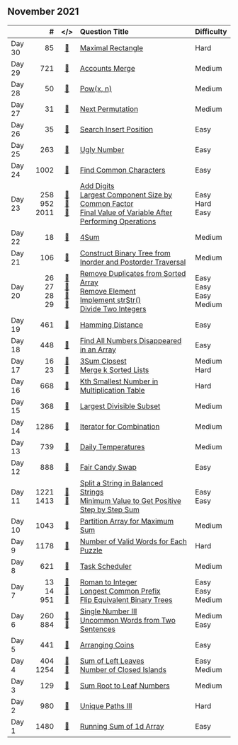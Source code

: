 ## November 2021

||#|</>|Question Title|Difficulty|
|:--|--:|:-:|:--|:--|
|Day 30|85|[📎](../src/q_51_100/q0085.cc)|[Maximal Rectangle](https://leetcode.com/problems/maximal-rectangle/)|Hard|
|Day 29|721|[📎](../src/q_701_750/q0721.cc)|[Accounts Merge](https://leetcode.com/problems/accounts-merge/)|Medium|
|Day 28|50|[📎](../src/q_1_50/q0050.cc)|[Pow(x, n)](https://leetcode.com/problems/powx-n/)|Medium|
|Day 27|31|[📎](../src/q_1_50/q0031.cc)|[Next Permutation](https://leetcode.com/problems/next-permutation/)|Medium|
|Day 26|35|[📎](../src/q_1_50/q0035.cc)|[Search Insert Position](https://leetcode.com/problems/search-insert-position/)|Easy|
|Day 25|263|[📎](../src/q_251_300/q0263.cc)|[Ugly Number](https://leetcode.com/problems/ugly-number/)|Easy|
|Day 24|1002|[📎](../src/q_1001_1050/q1002.cc)|[Find Common Characters](https://leetcode.com/problems/find-common-characters/)|Easy|
|Day 23|258<br>952<br>2011|[📎](../src/q_251_300/q0258.cc)<br>[📎](../src/q_951_1000/q0952.cc)<br>[📎](../src/q_2001_2050/q2011.cc)|[Add Digits](https://leetcode.com/problems/add-digits/)<br>[Largest Component Size by Common Factor](https://leetcode.com/problems/largest-component-size-by-common-factor/)<br>[Final Value of Variable After Performing Operations](https://leetcode.com/problems/final-value-of-variable-after-performing-operations/)|Easy<br>Hard<br>Easy|
|Day 22|18|[📎](../src/q_1_50/q0018.cc)|[4Sum](https://leetcode.com/problems/4sum/)|Medium|
|Day 21|106|[📎](../src/q_101_150/q0106.cc)|[Construct Binary Tree from Inorder and Postorder Traversal](https://leetcode.com/problems/construct-binary-tree-from-inorder-and-postorder-traversal/)|Medium|
|Day 20|26<br>27<br>28<br>29|[📎](../src/q_1_50/q0026.cc)<br>[📎](../src/q_1_50/q0027.cc)<br>[📎](../src/q_1_50/q0028.cc)<br>[📎](../src/q_1_50/q0029.cc)|[Remove Duplicates from Sorted Array](https://leetcode.com/problems/remove-duplicates-from-sorted-array/)<br>[Remove Element](https://leetcode.com/problems/remove-element/)<br>[Implement strStr()](https://leetcode.com/problems/implement-strstr/)<br>[Divide Two Integers](https://leetcode.com/problems/divide-two-integers/)|Easy<br>Easy<br>Easy<br>Medium|
|Day 19|461|[📎](../src/q_451_500/q0461.cc)|[Hamming Distance](https://leetcode.com/problems/hamming-distance/)|Easy|
|Day 18|448|[📎](../src/q_401_450/q0448.cc)|[Find All Numbers Disappeared in an Array](https://leetcode.com/problems/find-all-numbers-disappeared-in-an-array/)|Easy|
|Day 17|16<br>23|[📎](../src/q_1_50/q0016.cc)<br>[📎](../src/q_1_50/q0023.cc)|[3Sum Closest](https://leetcode.com/problems/3sum-closest/)<br>[Merge k Sorted Lists](https://leetcode.com/problems/merge-k-sorted-lists/)|Medium<br>Hard|
|Day 16|668|[📎](../src/q_651_700/q0668.cc)|[Kth Smallest Number in Multiplication Table](https://leetcode.com/problems/kth-smallest-number-in-multiplication-table/)|Hard|
|Day 15|368|[📎](../src/q_351_400/q0368.cc)|[Largest Divisible Subset](https://leetcode.com/problems/largest-divisible-subset/)|Medium|
|Day 14|1286|[📎](../src/q_1251_1300/q1286.cc)|[Iterator for Combination](https://leetcode.com/problems/iterator-for-combination/)|Medium|
|Day 13|739|[📎](../src/q_701_750/q0739.cc)|[Daily Temperatures](https://leetcode.com/problems/daily-temperatures/)|Medium|
|Day 12|888|[📎](../src/q_851_900/q0888.cc)|[Fair Candy Swap](https://leetcode.com/problems/fair-candy-swap/)|Easy|
|Day 11|1221<br>1413|[📎](../src/q_1201_1250/q1221.cc)<br>[📎](../src/q_1401_1450/q1413.cc)|[Split a String in Balanced Strings](https://leetcode.com/problems/split-a-string-in-balanced-strings/)<br>[Minimum Value to Get Positive Step by Step Sum](https://leetcode.com/problems/minimum-value-to-get-positive-step-by-step-sum/)|Easy<br>Easy|
|Day 10|1043|[📎](../src/q_1001_1050/q1043.cc)|[Partition Array for Maximum Sum](https://leetcode.com/problems/partition-array-for-maximum-sum/)|Medium|
|Day 9|1178|[📎](../src/q_1151_1200/q1178.cc)|[Number of Valid Words for Each Puzzle](https://leetcode.com/problems/number-of-valid-words-for-each-puzzle/)|Hard|
|Day 8|621|[📎](../src/q_601_650/q0621.cc)|[Task Scheduler](https://leetcode.com/problems/task-scheduler/)|Medium|
|Day 7|13<br>14<br>951|[📎](../src/q_1_50/q0013.cc)<br>[📎](../src/q_1_50/q0014.cc)<br>[📎](../src/q_951_1000/q0951.cc)|[Roman to Integer](https://leetcode.com/problems/roman-to-integer/)<br>[Longest Common Prefix](https://leetcode.com/problems/longest-common-prefix/)<br>[Flip Equivalent Binary Trees](https://leetcode.com/problems/flip-equivalent-binary-trees/)|Easy<br>Easy<br>Medium|
|Day 6|260<br>884|[📎](../src/q_251_300/q0260.cc)<br>[📎](../src/q_851_900/q0884.cc)|[Single Number III](https://leetcode.com/problems/single-number-iii/)<br>[Uncommon Words from Two Sentences](https://leetcode.com/problems/uncommon-words-from-two-sentences/)|Medium<br>Easy|
|Day 5|441|[📎](../src/q_401_450/q0441.cc)|[Arranging Coins](https://leetcode.com/problems/arranging-coins/)|Easy|
|Day 4|404<br>1254|[📎](../src/q_401_450/q0404.cc)<br>[📎](../src/q_1251_1300/q1254.cc)|[Sum of Left Leaves](https://leetcode.com/problems/sum-of-left-leaves/)<br>[Number of Closed Islands](https://leetcode.com/problems/number-of-closed-islands/)|Easy<br>Medium|
|Day 3|129|[📎](../src/q_101_150/q0129.cc)|[Sum Root to Leaf Numbers](https://leetcode.com/problems/sum-root-to-leaf-numbers/)|Medium|
|Day 2|980|[📎](../src/q_951_1000/q0980.cc)|[Unique Paths III](https://leetcode.com/problems/unique-paths-iii/)|Hard|
|Day 1|1480|[📎](../src/q_1451_1500/q1480.cc)|[Running Sum of 1d Array](https://leetcode.com/problems/running-sum-of-1d-array/)|Easy|

